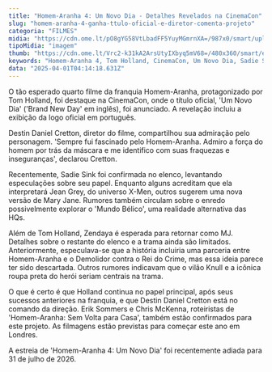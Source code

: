 ```yaml
---
title: "Homem-Aranha 4: Um Novo Dia - Detalhes Revelados na CinemaCon"
slug: "homem-aranha-4-ganha-ttulo-oficial-e-diretor-comenta-projeto"
categoria: "FILMES"
midia: "https://cdn.ome.lt/pO8gYG58VtLbadFF5YuyMGmrnXA=/987x0/smart/uploads/conteudo/fotos/OMELETE_CAPA_-_2025-03-18T123609.046.png"
tipoMidia: "imagem"
thumb: "https://cdn.ome.lt/Vrc2-k31kA2ArsUtyIXbyq5mV68=/480x360/smart/extras/conteudos/omelete_THUMB_-_2025-03-18T123551.642.png"
keywords: "Homem-Aranha 4, Tom Holland, CinemaCon, Um Novo Dia, Sadie Sink, Destin Daniel Cretton"
data: "2025-04-01T04:14:18.631Z"
---
```


O tão esperado quarto filme da franquia Homem-Aranha, protagonizado por Tom Holland, foi destaque na CinemaCon, onde o título oficial, 'Um Novo Dia' ('Brand New Day' em inglês), foi anunciado. A revelação incluiu a exibição da logo oficial em português.

Destin Daniel Cretton, diretor do filme, compartilhou sua admiração pelo personagem. 'Sempre fui fascinado pelo Homem-Aranha. Admiro a força do homem por trás da máscara e me identifico com suas fraquezas e inseguranças', declarou Cretton.

Recentemente, Sadie Sink foi confirmada no elenco, levantando especulações sobre seu papel. Enquanto alguns acreditam que ela interpretará Jean Grey, do universo X-Men, outros sugerem uma nova versão de Mary Jane. Rumores também circulam sobre o enredo possivelmente explorar o 'Mundo Bélico', uma realidade alternativa das HQs.

Além de Tom Holland, Zendaya é esperada para retornar como MJ. Detalhes sobre o restante do elenco e a trama ainda são limitados. Anteriormente, especulava-se que a história incluiria uma parceria entre Homem-Aranha e o Demolidor contra o Rei do Crime, mas essa ideia parece ter sido descartada. Outros rumores indicavam que o vilão Knull e a icônica roupa preta do herói seriam centrais na trama.

O que é certo é que Holland continua no papel principal, após seus sucessos anteriores na franquia, e que Destin Daniel Cretton está no comando da direção. Erik Sommers e Chris McKenna, roteiristas de 'Homem-Aranha: Sem Volta para Casa', também estão confirmados para este projeto. As filmagens estão previstas para começar este ano em Londres.

A estreia de 'Homem-Aranha 4: Um Novo Dia' foi recentemente adiada para 31 de julho de 2026.